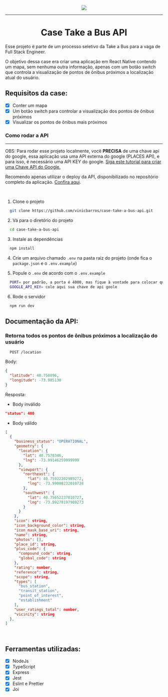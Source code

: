<div align="center"><img src="https://i.imgur.com/6d15hEc.png"></img></div>
<hr>
<h1 align=center>Case Take a Bus API</h1>

Esse projeto é parte de um processo seletivo da Take a Bus para a vaga de Full Stack Engineer.

O objetivo dessa case era criar uma aplicação em React Native contendo um mapa, sem nenhuma outra informação, apenas com um botão switch
que controla a visualização de pontos de ônibus próximos a localização atual do usuário.

## Requisitos da case:
- [x] Conter um mapa
- [x] Um botão switch para controlar a visualização
dos pontos de ônibus próximos
- [x] Visualizar os pontos de ônibus mais próximos

### Como rodar a API
<hr>

OBS: Para rodar esse projeto localmente, você **PRECISA** de uma chave api do google, essa aplicação usa uma API externa do google 
(PLACES API), e para isso, é necessário uma API KEY do google. 
<a target="_blank" href="https://maplink.global/blog/como-obter-chave-api-google-maps/">Siga este tutorial para criar uma Chave API do Google.</a>

Recomendo apenas utilizar o deploy da API, disponibilizado no repositório completo da aplicação. <a href="https://github.com/vinicbarros/case-take-a-bus">Confira aqui</a>.

<br/>

1. Clone o projeto

```bash
  git clone https://github.com/vinicbarros/case-take-a-bus-api.git
```

2. Vá para o diretório do projeto

```bash
  cd case-take-a-bus-api
```

3. Instale as dependências

```bash
  npm install
```

4. Crie um arquivo chamado `.env` na pasta raiz do projeto (onde fica o `package.json` e o `.env.example`)

5. Popule o `.env` de acordo com o `.env.example`

```bash
  PORT= por padrão, a porta é 4000, mas fique à vontade para colocar qual quiser
  GOOGLE_API_KEY= cole aqui sua chave de api goole
```

6. Rode o servidor

```bash
  npm run dev
```

## Documentação da API:

### Retorna todos os pontos de ônibus próximos a localização do usuário

```http
  POST /location
```

Body:

```json
{
  "latitude": 40.758896,
  "longitude": -73.985130
}
```

Resposta:

- Body inválido

```json
"status": 400
```

- Body válido

```json
[
  {
    "business_status": "OPERATIONAL",
    "geometry": {
      "location": {
        "lat": 40.7578346,
        "lng": -73.99146259999999
      },
      "viewport": {
        "northeast": {
          "lat": 40.75922202989272,
          "lng": -73.99008232010728
        },
        "southwest": {
          "lat": 40.75652237010727,
          "lng": -73.99278197989273
        }
      }
    },
    "icon": string,
    "icon_background_color": string,
    "icon_mask_base_uri": string,
    "name": string,
    "photos": [],
    "place_id": string,
    "plus_code": {
      "compound_code": string,
      "global_code": string
    },
    "rating": number,
    "reference": string,
    "scope": string,
    "types": [
      "bus_station",
      "transit_station",
      "point_of_interest",
      "establishment"
    ],
    "user_ratings_total": number,
    "vicinity": string
  },
]
```

<br>

## Ferramentas utilizadas:

- [x] NodeJs 
- [x] TypeScript
- [x] Express
- [x] Jest
- [x] Eslint e Prettier
- [x] Joi
